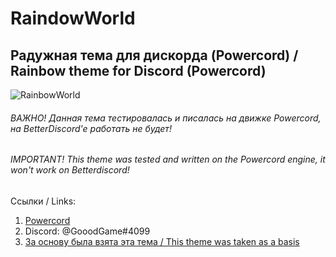 #  **RaindowWorld**
## Радужная тема для дискорда (Powercord) / Rainbow theme for Discord (Powercord)

![RainbowWorld](https://i.imgur.com/8IYxbJ2.png)

###### ВАЖНО! Данная тема тестировалась и писалась на движке Powercord, на BetterDiscord'e работать не будет!
###### IMPORTANT! This theme was tested and written on the Powercord engine, it won't work on Betterdiscord!

Ссылки / Links:
1. [Powercord](https://powercord.dev)
2. Discord: @GooodGame#4099
3. [За основу была взята эта тема / This theme was taken as a basis](https://github.com/qAndroidGit/rounded-dark-theme)
